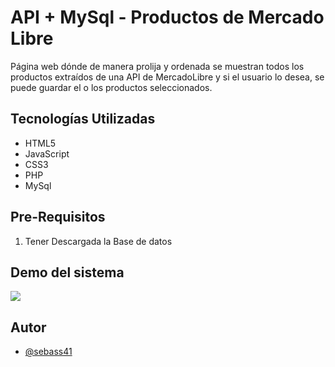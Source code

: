 
# API + MySql - Productos de Mercado Libre

Página web dónde de manera prolija y ordenada se muestran todos los productos extraídos de una API de MercadoLibre y si el usuario lo desea, se puede guardar el o los productos seleccionados.

## Tecnologías Utilizadas

<ul>
  <li>HTML5</li>
  <li>JavaScript</li>
  <li>CSS3</li>
  <li>PHP</li>
  <li>MySql</li>
</ul>

## Pre-Requisitos

<ol>
  <li>Tener Descargada la Base de datos</li>
</ol>

## Demo del sistema

<img src="https://th.bing.com/th/id/OIP.cBkjXEoSJNCpmr8QW5BnMAHaD_?rs=1&pid=ImgDetMain">

## Autor

- [@sebass41](https://www.github.com/sebass41)
